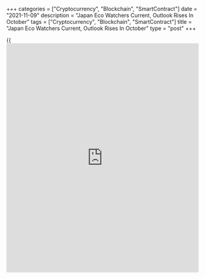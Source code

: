 +++
categories = ["Cryptocurrency", "Blockchain", "SmartContract"]
date = "2021-11-09"
description = "Japan Eco Watchers Current, Outlook Rises In October"
tags = ["Cryptocurrency", "Blockchain", "SmartContract"]
title = "Japan Eco Watchers Current, Outlook Rises In October"
type = "post"
+++

{{<iframe id="large-banner" src="https://www.bounty.group/#slide=2.0" width="100%" height="600" scrolling="no" style="border: 0px solid rgb(216, 221, 230); border-radius: 3px;">}}

A measure of the public assessment of the Japanese [economy][1]
increased in October, survey data from the Cabinet Office showed on
Tuesday.

The current conditions index of the Economy Watchers' Survey, which
measures the current situation of the economy, increased to 55.5 in
October from 42.1 in September. In August, the reading was 34.7.

However, a reading below 50 suggests pessimism.

The outlook index that signals future activity rose to 57.5 in October
from 56.6 in the previous month. In August, the reading was 43.7.

For comments and feedback [contact](https://www.playgroundfx.com/contact/): editorial@rtt[news](https://www.letsplayfx.com/blog/forex-news-website/).com

[Economic News][1]

 **What parts of the world are seeing the best (and worst) economic
performances lately? Click[here][2] to check out our [Econ Scorecard][2]
and find out! See up-to-the-moment [ranking](https://www.playgroundfx.com/blog/crypto-exchange-ranking/)s for the best and worst
performers in [GDP][3], [unemployment rate][4], [inflation][5] and much
more.**

   1. www.rtt[news](https://www.letsplayfx.com/blog/forex-news-website/).com/Content/EconomicNews.aspx
   2. www.rtt[news](https://www.letsplayfx.com/blog/forex-news-website/).com/economic-scorecard/world-rank/unemployment-rate/highest-performance.aspx
   3. www.rtt[news](https://www.letsplayfx.com/blog/forex-news-website/).com/economic-scorecard/world-rank/GDP/highest-performance.aspx
   4. www.rtt[news](https://www.letsplayfx.com/blog/forex-news-website/).com/economic-scorecard/world-rank/unemployment-rate/lowest-performance.aspx
   5. www.rtt[news](https://www.letsplayfx.com/blog/forex-news-website/).com/economic-scorecard/world-rank/CPI/highest-performance.aspx